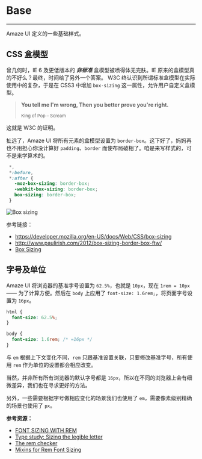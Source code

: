 # Base
---

Amaze UI 定义的一些基础样式。

## CSS 盒模型

曾几何时，IE 6 及更低版本的 ___非标准___ 盒模型被喷得体无完肤。IE 原来的盒模型真的不好么？最终，时间给了另外一个答案。
W3C 终认识到所谓标准盒模型在实际使用中的复杂，于是在 CSS3 中增加 `box-sizing` 这一属性，允许用户自定义盒模型。

> __You tell me I'm wrong, Then you better prove you're right.__
>
> <small>King of Pop – Scream</small>

这就是 W3C 的证明。

扯远了，Amaze UI 将所有元素的盒模型设置为 `border-box`。这下好了，妈妈再也不用担心你没计算好 `padding`、`border` 而使布局破相了。咱是来写样式的，可不是来学算术的。

```css
 *,
 *:before,
 *:after {
   -moz-box-sizing: border-box;
   -webkit-box-sizing: border-box;
   box-sizing: border-box;
 }
```

![Box sizing](/i/docs/box-sizing.png)

参考链接：

- https://developer.mozilla.org/en-US/docs/Web/CSS/box-sizing
- http://www.paulirish.com/2012/box-sizing-border-box-ftw/
- [Box Sizing](http://css-tricks.com/box-sizing/)


## 字号及单位

Amaze UI 将浏览器的基准字号设置为 `62.5%`，也就是 `10px`，现在 `1rem = 10px` —— 为了计算方便。然后在 `body` 上应用了 `font-size: 1.6rem;`，将页面字号设置为 `16px`。

```css
html {
  font-size: 62.5%;
}

body {
  font-size: 1.6rem; /* =16px */
}
```

与 `em` 根据上下文变化不同，`rem` 只跟基准设置关联，只要修改基准字号，所有使用 `rem` 作为单位的设置都会相应改变。

当然，并非所有所有浏览器的默认字号都是 `16px`，所以在不同的浏览器上会有细微差异，我们也在寻求更好的方法。

另外，一些需要根据字号做相应变化的场景我们也使用了 `em`，需要像素级别精确的场景也使用了 `px`。

__参考资源：__

- [FONT SIZING WITH REM](http://snook.ca/archives/html_and_css/font-size-with-rem)
- [Type study: Sizing the legible letter](http://blog.typekit.com/2011/11/09/type-study-sizing-the-legible-letter/)
- [The rem checker](https://offroadcode.com/prototypes/rem-calculator/)
- [Mixins for Rem Font Sizing](http://css-tricks.com/snippets/css/less-mixin-for-rem-font-sizing/)

